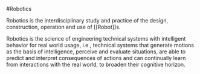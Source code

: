 #Robotics 

Robotics is the interdisciplinary study and practice of the design, construction, operation and use of [[Robot]]s.

Robotics is the science of engineering technical systems with intelligent behavior for real world usage, i.e., technical systems that generate motions as the basis of intelligence, perceive and evaluate situations, are able to predict and interpret consequences of actions and can continually learn from interactions with the real world, to broaden their cognitive horizon.